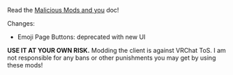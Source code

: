 Read the [Malicious Mods and you](https://github.com/knah/VRCMods/blob/master/Malicious-Mods.md) doc!

Changes:
 * Emoji Page Buttons: deprecated with new UI


**USE IT AT YOUR OWN RISK.** Modding the client is against VRChat ToS. I am not responsible for any bans or other punishments you may get by using these mods!